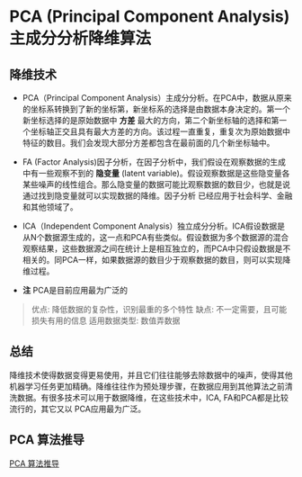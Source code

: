 # PCA (Principal Component Analysis) 主成分分析降维算法

## 降维技术
 - PCA（Principal Component Analysis）主成分分析。在PCA中，数据从原来的坐标系转换到了新的坐标第，新坐标系的选择是由数据本身决定的。第一个新坐标选择的是原始数据中 **方差** 最大的方向，第二个新坐标轴的选择和第一个坐标轴正交且具有最大方差的方向。该过程一直重复，重复次为原始数据中特征的数目。我们会发现大部分方差都包含在最前面的几个新坐标轴中。

 - FA (Factor Analysis)因子分析，在因子分析中，我们假设在观察数据的生成中有一些观察不到的 **隐变量** (latent variable)。假设观察数据是这些隐变量各某些噪声的线性组合。那么隐变量的数据可能比观察数据的数目少，也就是说通过找到隐变量就可以实现数据的降维。因子分析 已经应用于社会科学、金融和其他领域了。

 - ICA（Independent Component Analysis）独立成分分析。ICA假设数据是从N个数据源生成的，这一点和PCA有些类似。假设数据为多个数据源的混合观察结果，这些数据源之间在统计上是相互独立的，而PCA中只假设数据是不相关的。同PCA一样，如果数据源的数目少于观察数据的数目，则可以实现降维过程。

 - **注** PCA是目前应用最为广泛的

 > 优点: 降低数据的复杂性，识别最重的多个特性
 > 缺点: 不一定需要，且可能损失有用的信息
 > 适用数据类型: 数值弄数据


## 总结
  降维技术使得数据变得更易使用，并且它们往往能够去除数据中的噪声，使得其他机器学习任务更加精确。降维往往作为预处理步骤，在数据应用到其他算法之前清洗数据。有很多技术可以用于数据降维，在这些技术中，ICA, FA和PCA都是比较流行的，其它又以 PCA应用最为广泛。

## PCA 算法推导
  [PCA 算法推导](https://github.com/yorkLiu/KeepReading/blob/master/%E6%9C%BA%E5%99%A8%E5%AD%A6%E4%B9%A0%E5%AE%9E%E6%88%98Peter%E8%91%97-%E7%AC%94%E8%AE%B0/Code/PCA.ipynb)
